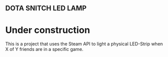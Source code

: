 ## DOTA SNITCH LED LAMP

# Under construction

This is a project that uses the Steam API to light a physical LED-Strip when X of Y
friends are in a specific game.
